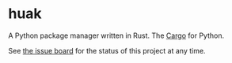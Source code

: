 # huak

A Python package manager written in Rust. The [Cargo](https://github.com/rust-lang/cargo) for Python.

See [the issue board](https://github.com/users/cnpryer/projects/5) for the status of this project at any time.
